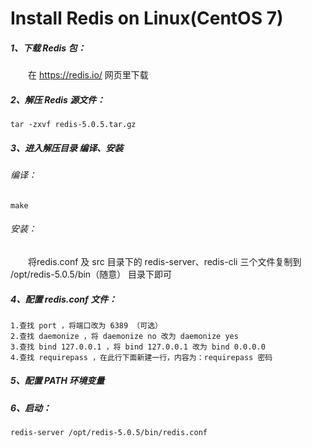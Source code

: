 # Install Redis on Linux(CentOS 7)

##### 1、下载 Redis 包：  
&emsp;&emsp;在 https://redis.io/ 网页里下载   
##### 2、解压 Redis 源文件：  
```
tar -zxvf redis-5.0.5.tar.gz
```
##### 3、进入解压目录 编译、安装  
###### 编译：  
```
make
```
###### 安装：  
&emsp;&emsp;将redis.conf 及 src 目录下的 redis-server、redis-cli 三个文件复制到 /opt/redis-5.0.5/bin（随意） 目录下即可  
##### 4、配置 redis.conf 文件：
```
1.查找 port ，将端口改为 6389 （可选）
2.查找 daemonize ，将 daemonize no 改为 daemonize yes
3.查找 bind 127.0.0.1 ，将 bind 127.0.0.1 改为 bind 0.0.0.0
4.查找 requirepass ，在此行下面新建一行，内容为：requirepass 密码
```
##### 5、配置 PATH 环境变量
##### 6、启动：
```
redis-server /opt/redis-5.0.5/bin/redis.conf
```
